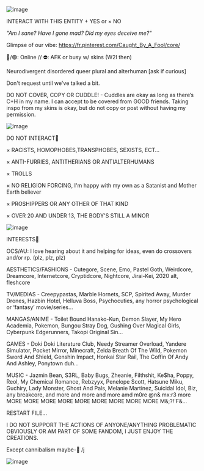 ![image](https://files.catbox.moe/c0pxcl.jpeg)



INTERACT WITH THIS ENTITY   + YES        or        × NO 


*"Am I sane? Have I gone mad? Did my eyes deceive me?"*

Glimpse of our vibe: https://fr.pinterest.com/Caught_By_A_Fool/core/
<!--
**KANNIBALKUNT/KANNIBALKUNT** is a ✨ _special_ ✨ repository because its `README.md` (this file) appears on your GitHub profile.

-->
🌙/🟢: Online // ⛔️: AFK or busy w/ skins (W2I then)

Neurodivergent disordered queer plural and alterhuman [ask if curious]

Don't request until we've talked a bit.

DO NOT COVER, COPY OR CUDDLE! - Cuddles are okay as long as there’s C+H in my name. I can accept to be covered from GOOD friends. Taking inspo from my skins is okay, but do not copy or post without having my permission.

![image](https://files.catbox.moe/7b71cc.jpeg)

DO NOT INTERACT🔪

× RACISTS, HOMOPHOBES,TRANSPHOBES, SEXISTS, ECT…

× ANTI-FURRIES, ANTITHERIANS OR ANTIALTERHUMANS 

× TROLLS

× NO RELIGION FORCING, I'm happy with my own as a Satanist and Mother Earth believer

× PROSHIPPERS OR ANY OTHER OF THAT KIND

× OVER 20 AND UNDER 13, THE BODY'S STILL A MINOR

![image](https://files.catbox.moe/7b71cc.jpeg)


INTERESTS🍬

OCS/AU: I love hearing about it and helping for ideas, even do crossovers and/or rp. (plz, plz, plz)

AESTHETICS/FASHIONS - Cutegore, Scene, Emo, Pastel Goth, Weirdcore, Dreamcore, Internetcore, Cryptidcore, Nightcore, Jirai-Kei, 2020 alt, fleshcore

TV/MEDIAS - Creepypastas, Marble Hornets, SCP, Spirited Away, Murder Drones, Hazbin Hotel, Helluva Boss, Psychocuties, any horror psychological or ‘fantasy’ movie/series…

MANGAS/ANIME - Toilet Bound Hanako-Kun, Demon Slayer, My Hero Academia, Pokemon, Bungou Stray Dog, Gushing Over Magical Girls, Cyberpunk Edgerunners, Takopi Original Sin...

GAMES - Doki Doki Literature Club, Needy Streamer Overload, Yandere Simulator, Pocket Mirror, Minecraft, Zelda Breath Of The Wild, Pokemon Sword And Shield, Genshin Impact, Honkai Star Rail, The Coffin Of Andy And Ashley, Ponytown duh…

MUSIC - Jazmin Bean, S3RL, Baby Bugs, Zheanie, Filthshit, Ke$ha, Poppy, Reol, My Chemical Romance, Rebzyyx, Penelope Scott, Hatsune Miku, Guchiry, Lady Monster, Ghost And Pals, Melanie Martinez, Suicidal Idol, Biz, any breakcore, and more and more and more amd m0re @n& mx:r3 more MORE MORE MORE MORE MORE MORE MORE MORE MORE M&;?!'F&...

RESTART FILE...

I DO NOT SUPPORT THE ACTIONS OF ANYONE/ANYTHING PROBLEMATIC OBVIOUSLY OR AM PART OF SOME FANDOM, I JUST ENJOY THE CREATIONS.

Except cannibalism maybe-🔪 /j

![image](https://files.catbox.moe/zq7ryv.jpeg)
